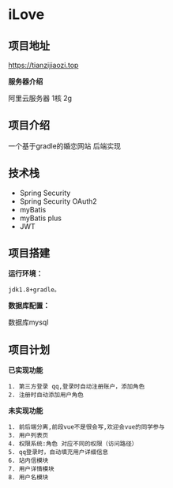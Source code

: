 # iLove

## 项目地址

  https://tianzijiaozi.top
  
  **服务器介绍**
  
   阿里云服务器 1核 2g

## 项目介绍

一个基于gradle的婚恋网站 后端实现

## 技术栈
  - Spring Security
  - Spring Security OAuth2
  - myBatis
  - myBatis plus
  - JWT
  
## 项目搭建

  **运行环境：**

    jdk1.8+gradle。
  
  **数据库配置：**
 
  数据库mysql
  
## 项目计划

  **已实现功能**

    1. 第三方登录 qq,登录时自动注册账户，添加角色
    2. 注册时自动添加用户角色

  **未实现功能**

    1. 前后端分离,前段vue不是很会写,欢迎会vue的同学参与
    3. 用户列表页
    4. 权限系统:角色 对应不同的权限（访问路径）
    5. qq登录时，自动填充用户详细信息
    6. 站内信模块
    7. 用户详情模块
    8. 用户名模块
